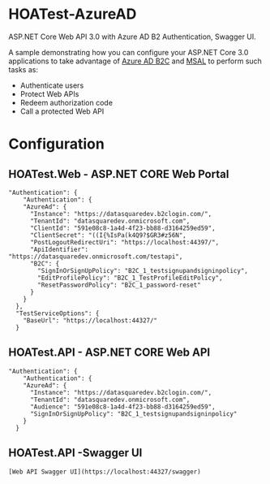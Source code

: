 # HOATest-AzureAD
ASP.NET Core Web API 3.0 with Azure AD B2 Authentication, Swagger UI.

A sample demonstrating how you can configure your ASP.NET Core 3.0 applications to take advantage of [Azure AD B2C](https://azure.microsoft.com/en-us/services/active-directory-b2c/) and [MSAL](https://github.com/AzureAD/microsoft-authentication-library-for-dotnet) to perform such tasks as:
- Authenticate users
- Protect Web APIs
- Redeem authorization code
- Call a protected Web API


# Configuration

## HOATest.Web - ASP.NET CORE Web Portal

```
"Authentication": {
    "Authentication": {
    "AzureAd": {
      "Instance": "https://datasquaredev.b2clogin.com/",
      "TenantId": "datasquaredev.onmicrosoft.com",
      "ClientId": "591e08c8-1a4d-4f23-bb88-d3164259ed59",
      "ClientSecret": "((I{%IsPa(k4Q9?$GR3#z56N",
      "PostLogoutRedirectUri": "https://localhost:44397/",
      "ApiIdentifier": "https://datasquaredev.onmicrosoft.com/testapi",
      "B2C": {
        "SignInOrSignUpPolicy": "B2C_1_testsignupandsigninpolicy",
        "EditProfilePolicy": "B2C_1_TestProfileEditPolicy",
        "ResetPasswordPolicy": "B2C_1_password-reset"
      }
    }
  },
  "TestServiceOptions": {
    "BaseUrl": "https://localhost:44327/"
  } 
```

## HOATest.API - ASP.NET CORE Web API

```
"Authentication": {
    "Authentication": {
    "AzureAd": {
      "Instance": "https://datasquaredev.b2clogin.com/",
      "TenantId": "datasquaredev.onmicrosoft.com",
      "Audience": "591e08c8-1a4d-4f23-bb88-d3164259ed59",
      "SignInOrSignUpPolicy": "B2C_1_testsignupandsigninpolicy"
    }
  }
```

## HOATest.API -Swagger UI
``` 
[Web API Swagger UI](https://localhost:44327/swagger)
```
